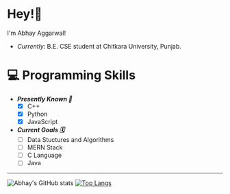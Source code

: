 # Hey!👋

I'm Abhay Aggarwal!
* _Currently_: B.E. CSE student at Chitkara University, Punjab.

# 💻 Programming Skills
* ***Presently Known 🎯***
    - [x] C++
    - [x] Python
    - [x] JavaScript

* ***Current Goals 🗓️***
    - [ ] Data Stuctures and Algorithms
    - [ ] MERN Stack
    - [ ] C Language
    - [ ] Java

---

![Abhay's GitHub stats](https://github-readme-stats.vercel.app/api?username=abhay-ag&show_icons=true&theme=github_light&hide_border=true&hide=prs,issues,contribs)
[![Top Langs](https://github-readme-stats.vercel.app/api/top-langs/?username=abhay-ag&layout=compact&hide=html,css)](https://github.com/abhay-ag/github-readme-stats)